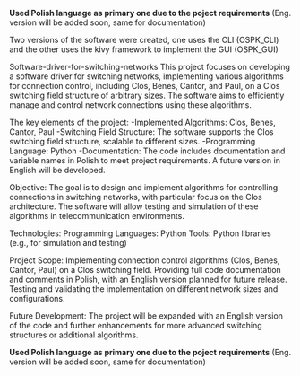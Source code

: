 ****Used Polish language as primary one due to the poject requirements****
(Eng. version will be added soon, same for documentation)

Two versions of the software were created, one uses the CLI (OSPK_CLI) and the other uses the kivy framework to implement the GUI (OSPK_GUI)

 Software-driver-for-switching-networks
This project focuses on developing a software driver for switching networks, implementing various algorithms for connection control, including Clos, Benes, Cantor, and Paul, on a Clos switching field structure of arbitrary sizes. The software aims to efficiently manage and control network connections using these algorithms.

The key elements of the project:
-Implemented Algorithms: Clos, Benes, Cantor, Paul
-Switching Field Structure: The software supports the Clos switching field structure, scalable to different sizes.
-Programming Language: Python
-Documentation: The code includes documentation and variable names in Polish to meet project requirements. A future version in English will be developed.

Objective:
The goal is to design and implement algorithms for controlling connections in switching networks, with particular focus on the Clos architecture. The software will allow testing and simulation of these algorithms in telecommunication environments.

Technologies:
Programming Languages: Python
Tools: Python libraries (e.g., for simulation and testing)

Project Scope:
Implementing connection control algorithms (Clos, Benes, Cantor, Paul) on a Clos switching field.
Providing full code documentation and comments in Polish, with an English version planned for future release.
Testing and validating the implementation on different network sizes and configurations.

Future Development:
The project will be expanded with an English version of the code and further enhancements for more advanced switching structures or additional algorithms.

****Used Polish language as primary one due to the poject requirements****
(Eng. version will be added soon, same for documentation)
